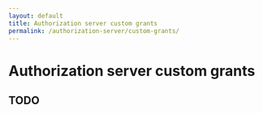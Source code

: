 ```yaml
---
layout: default
title: Authorization server custom grants
permalink: /authorization-server/custom-grants/
---
```


# Authorization server custom grants

## TODO